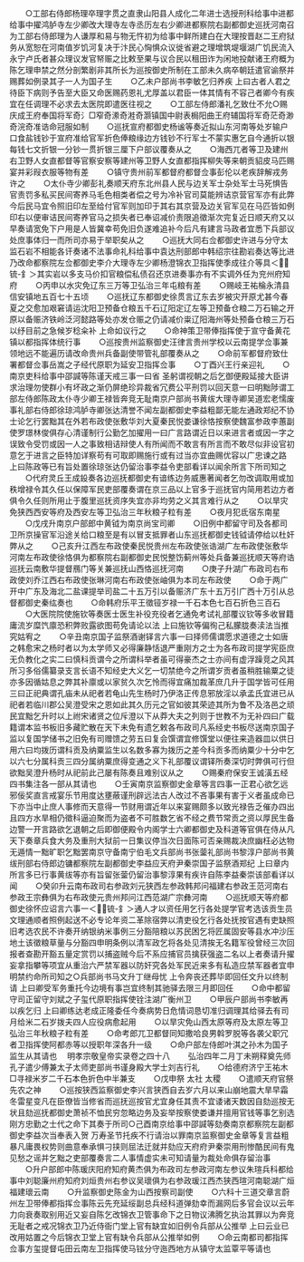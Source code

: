 <!-- { "loadSidebar": true } -->
　　○工部右侍郎杨理卒理字贯之直隶山阳县人成化二年进士选授刑科给事中进都给事中擢鸿胪寺左少卿改大理寺左寺丞历左右少卿进都察院右副都御史巡抚河南召为工部右侍郎理为人谦厚和易与物无忤初为给事中鲜所建白在大理按晋赵二王府狱务从宽恕在河南值岁饥河复决于汴民心恟惧众议徙省避之理增筑堤堰湖广饥民流入永宁卢氏者甚众理议发官帑赈之比敕至果与议合民以租田诈为闲地投献诸王府概为陈乞理申禁之然分剖繁剧非其所长为巡按御史所制在工部未久病卒朝廷遣官谕祭并赐葬如例录其子一人为国子生
　　○乙未户部尚书李敏乞归养疾  上曰古者人君之待臣下病则予告至大臣又命医赐药恩礼尤厚盖以君臣一体其情有不容己者卿今有疾宜在任调理不必求去太医院即遣医往视之
　　○工部左侍郎潘礼乞致仕不允○赐庆成王府奉国将军奇氵□窄奇潫奇溎奇灏镇国中尉表梮阳曲王府辅国将军奇茫奇渺奇浣奇准诰命冠服如制
　　○巡抚宣府都御史杨谧等奏近拟山东河南等处岁输户口食盐钱钞于宣府准给官军折色俸粮缘边方钱钞不行军士不蒙实惠乞自今通折以银每钱七文折银一分钞一贯折银三厘下户部议覆奏从之
　　○海西兀者等卫及建州右卫野人女直都督等官察安察等建州等卫野人女直都指挥柳失等来朝贡貂皮马匹赐宴并彩叚衣服等物有差
　　○镇守贵州前军都督府都督佥事彭伦以老疾辞解戎务许之
　　○太仆寺少卿彭礼奏顺天府东北州县人民与边关军士杂处军士马死惧告官责罚多私买民间寄养马毛色相类者偿之号为冷补官司莫能辨诘京营官军亦有此弊今后民马宜令照旧印左至给付官军则加印于其右其京营及边关官军见在马匹皆如例印右以便审诘民间寄养官马之损失者已奉诏减价责限追徵渐次完复近日顺天府又以早奏请宽免下户用是人皆冀幸苟免旧负遂难追补今后凡有建言马政者宜悉下兵部议处庶事体归一而所司亦易于举职矣从之
　　○巡抚大同右佥都御史许进与分守太监石岩不相能各讦奏诸不法事命礼科给事中袁达刑部郎中韩绍宗往勘岩奏达等比进乃改命都察院左佥都御史李介大理寺左少卿杨澄锦衣卫指挥使季成往介等具＜锍-釒＞其实岩以多支马价扣官粮偿私债召还京进奏事亦有不实调外任为兖州府知府
　　○丙申以水灾免辽东三万等卫弘治三年屯粮有差
　　○赐岐王祐棆永清县信安镇地五百七十五顷
　　○巡抚辽东都御史徐贯言辽东去岁被灾开原尤甚今春夏之交愈加艰窘请运沈阳卫预备仓粮五千石辽阳定辽左等卫预备仓粮二万石输之开原以备赈济铁岭泛河懿路等处亦发仓赈之仍请减价粜辽阳海州等处预备仓粮三万石以纾目前之急候岁稔籴补  上命如议行之
　　○命神策卫带俸指挥使于宣守备黄花镇以都指挥体统行事
　　○巡按贵州监察御史汪律言贵州学校以云南提学佥事兼领地远不能遍历请改命贵州兵备副使带管礼部覆奏从之
　　○命前军都督府致仕署都督佥事岳嵩之子经代原职为延安卫指挥佥事
　　○丁酉兴王行亲迎礼
　　○南京吏科给事中邵諴等陈谨天戒三事一曰省  圣躬谓视朝之后乞御便殿延接大臣讲求治理勿使群小有坏政之渐仍屏绝珍异裁省冗费公平刑罚以回天意一曰明黜陟谓工部左侍郎陈政太仆寺少卿王禄皆奔竞无耻南京户部尚书黄绂大理寺卿吴道宏老懦废事礼部右侍郎徐琼鸿胪寺卿张达清誉不闻左副都御史李益粗鄙无能左通政郑纪不协士论乞行罢黜其在外若布政使张敷华刘大夏秦民悦娄谦徐恪按察使魏富参政李蕙副使罗璟林俊俱存心清谨制行公勤乞加擢用一曰广言路谓近日以来进言者或因一字之误致令受罚或因一人之事致相诘辩使人有所闻而不敢言有所言而不敢尽似非设官初意乞于进言之臣特加详察苟有可取即赐施行或有过当亦宜曲赐优容以广忠谏之路  上曰陈政等已有旨处置徐琼张达仍留治事李益令吏部看详以闻余所言下所司知之
　　○代府灵丘王成鈠奏各边巡抚都御史有谙练边务威惠著闻者乞勿改调取用或加秩增禄令其久任以保障军民吏部覆奏谓在京三品以上官多于巡抚官内简用若边方者俱令久任则所用止于腹里巡抚资序失宜亦非均劳之义其言难行从之
　　○以旱灾免狭西西安等府及西安左等卫弘治三年秋粮子粒有差
　　○夜月犯氐宿东南星
　　○戊戌升南京户部郎中黄钺为南京尚宝司卿
　　○旧例中都留守司及各都司卫所京操官军沿途关给口粮至是有以冒支抵罪者山东巡抚都御史钱钺请停给以杜奸弊从之
　　○己亥升江西左布政使秦民悦贵州左布政使张诰湖广左布政使张敷华河南左布政使徐恪俱为都察院右副都御史民悦整饬蓟州等处兵备兼巡抚顺天等府诰巡抚云南敷华提督鴈门等关兼巡抚山西恪巡抚河南
　　○庚子升湖广布政司右布政使刘乔江西右布政使张琳河南右布政使张岫俱为本司左布政使
　　○命于两广开中广东及海北二盐课提举司盐二十五万引以备赈济广东十五万引广西十万引从总督都御史秦纮奏也
　　○命韩府乐平王徵铔岁禄一千石本色七百石折色三百石
　　○大医院院使施钦等奏医士医生补役充役者乞通免考试礼部覆议钦等多收冒籍庸流岁糜饩廪恐积弊败露欲图苟免请论以法  上曰施钦等偏徇己私朦胧奏渎法当推究姑宥之
　　○辛丑南京国子监祭酒谢铎言六事一曰择师儒谓愿求道德之士如唐之韩愈宋之杨时者以为太学师又必得廉静恬退严重刚方之士为各布政司提学宪臣庶无负教化之实二曰慎科贡谓今之所谓科举者虽可得豪杰之士亦间有虚浮躁竞之风其所习多俗儒纂录支言长语不知经史大义乞一切禁绝今之所谓岁贡者虽稍胜输粟之徒亦多因循姑息之弊其补廪或以家贫久次乞怜而得宜痛加裁革庶几升于国学皆可任用三曰正祀典谓孔庙未从祀者若龟山先生杨时乃伊洛正传息邪放淫以承孟氏宜进已从祀者若临川郡公吴澄受宋之恩如此其久历元之官如彼其荣迹其所为鲁不及洛邑之顽民宜黜乞升时以上祔宋诸贤之位斥澄以下从莽大夫之列则于世教不为无补四曰广载籍谓本监书板旧多藏贮散在天下未免有遗乞敕各布政司凡系经史书板尽送南京国子监以复国学储书之旧免有司赠馈之劳五曰复会馔谓宜修馔堂以便往来造器皿以供日用六曰均拨历谓科贡及纳粟监生以名数多寡为拨历之差今科贡多而纳粟少十分中乞以六七分属科贡三四分属纳粟庶得变通之义下礼部覆议谓铎所奏深切时弊俱可行但欲黜吴澄升杨时从祀前此己屡有陈奏且难别议从之
　　○赐秦府保安王诚潢五经四书集注各一部从其请也
　　○壬寅南京监察御史金章等言四事一正君心欲乞远邪佞奖直言戒宴乐节用度达壅蔽谨刑辟远法古人改过不吝事果有害于义者虽成命已下亦当中止庶人事修而天意得一节财用谓近年以来宴赐颇多以致光禄告乏催办四出且四方水旱相仍徵科逼迫聚而为盗者不可胜数乞省不经之费节常贡之资以厚民生备边警一开言路欲乞退朝之后即御便殿令内阁学士六卿都御史及科道等官俱在侍从凡天下奏章兵食大务及重刑大狱前一日集议停当次日面陈可否亲赐裁决庶幽枉必达物无遁情一黜旷职乞黜罢南京守备南宁伯毛文兵部尚书张蓥礼部尚书黎淳户部尚书黄绂刑部右侍郎边镛都察院左副都御史李益应天府尹秦崇国子监祭酒郑纪  上曰章内所言多已行事黄绂等亦有旨留张蓥仍留治事黎淳果有疾许自陈李益秦崇该部看详以闻
　　○癸卯升云南布政司右参政刘元狭西左参政韩邦问福建右参政王范河南右参政王宗彝俱为右布政使元贵州邦问江西范湖广宗彝河南
　　○巡抚顺天等府都御史徐怀应诏言六事一＜锍-釒＞通人才以资任用乞行各处提学官考选该贡生员文理通顺者照例起送不必专论年资二革除宿弊以清吏役乞行各处抚按官遇有吏缺照旧考选农民不许奏开纳银纳米事例三分豁陪粮以苏民困乞将匠属固安等县水冲沙压地土该徵粮草量与分豁四申明条例以清军政乞将各处见清挨无名籍军役曾经三次回报者查勘开豁五量定赏罚以捕盗贼今后不系应捕官员擒获强盗二名以上者奏请升擢妄拿指攀等项宜从重治六严禁军器以防奸究各处军民近来多有私造应禁军器者宜申明禁约命所司知之○兵部尚书马文升丁继母忧  上令奔丧还葬毕即回任文升以终制请  上曰卿受军务重托今边境有事岂宜终制其驰驿去限三月即回任
　　○命中都留守司正留守刘斌之子玺代原职指挥使铨注湖广衡州卫
　　○甲辰户部尚书李敏再以疾乞归  上曰卿练达老成正隆委任今奏病势日危情词恳切准归调理其给驿去有司月给米二石岁拨夫四人应役病愈起用
　　○以旱灾免山西太原等府及太原左等卫弘治三年秋粮子粒有差
　　○命考郎兀卫都督同知撒哈良男斡罗脱等各袭父职冗者卫指挥使阿都赤等以授职年深各升一级
　　○命户部左侍郎叶淇之孙木为国子监生从其请也
　明孝宗敬皇帝实录卷之四十八
　　弘治四年二月丁未朔释奠先师孔子遣少傅兼太子太师吏部尚书谨身殿大学士刘吉行礼
　　○给德府济宁王祐木□寻禄米岁二千石本色折色中半兼支
　　○戊申祭  太社  太稷
　　○遣顺天府官祭先农之神
　　○巡按狭西监察御史李兴言狭西自去岁六月以来山崩地震大旱早霜冬雷星变凡在臣僚皆当修省而巡抚巡按官尤宜身任其责不宜诿诸天数因自劾巡按无状且劾巡抚都御史萧祯不恤民穷忽略边务及妄举按察使娄谦并擅用官钱等事乞别选刚方忠勤之士代之命下其奏于所司○己酉南京给事中邵諴等劾奏南京都察院左副都御史李益次当奉表入贺  万寿圣节托疾不行请治以罪南京监察御史金章等复言益粗暴凡庸畏权势则曲意奉承惧刁挟则屈法迁就并劾应天府府尹秦崇用刑惨酷民间有鬼见愁之谣并乞黜之吏部覆奏言二人事情虚实未可知请量为裁处命俱存留治事
　　○升户部郎中陈瑗庆阳府知府黄杰俱为布政司左参政河南左参议朱瑄兵科都给事中刘聪廉州府知府刘烜贵州右参议吴瓌俱为右参政瑗江西杰狭西瑄河南聪湖广烜福建瓌云南
　　○升监察御史陈金为山西按察司副使
　　○六科十三道交章言蔚州左卫带俸都指挥佥事陈云先充延绥副总兵经科道弹劾幸而漏网后多官会议以云年力向衰奏取别用近又妄自陈乞改锦衣卫管事命下之日物议沸腾乞执治其罪以为奔竞无耻者之戒况锦衣卫乃近侍衙门堂上官有缺宜如旧例令兵部从公推举  上曰云业已改用姑置之今后锦衣卫堂上官有缺令兵部从公推举如例
　　○命云南都司都指挥佥事方玺提督屯田云南左卫指挥使马铉分守迤西地方从镇守太监覃平等请也
